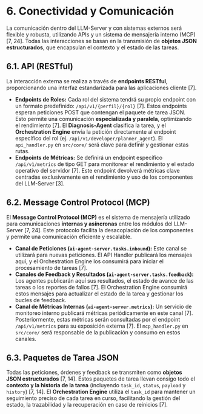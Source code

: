 # 6. Conectividad y Comunicación

La comunicación dentro del LLM-Server y con sistemas externos será flexible y robusta, utilizando APIs y un sistema de mensajería interno (MCP) [7, 24]. Todas las interacciones se basan en la transmisión de **objetos JSON estructurados**, que encapsulan el contexto y el estado de las tareas.

## 6.1. API (RESTful)

La interacción externa se realiza a través de **endpoints RESTful**, proporcionando una interfaz estandarizada para las aplicaciones cliente [7].

*   **Endpoints de Roles:** Cada rol del sistema tendrá su propio endpoint con un formato predefinido: `/api/v1/{perfil}/{rol}` [7]. Estos endpoints esperan peticiones POST que contengan el paquete de tarea JSON. Esto permite una comunicación **especializada y paralela**, optimizando el rendimiento [7]. El **Diagnosis-Agent** clasifica la tarea, y el **Orchestration Engine** envía la petición directamente al endpoint específico del rol (ej. `/api/v1/developer/planner_agent`). El `api_handler.py` en `src/core/` será clave para definir y gestionar estas rutas.
*   **Endpoints de Métricas:** Se definirá un endpoint específico `/api/v1/metrics` de tipo GET para monitorear el rendimiento y el estado operativo del servidor [7]. Este endpoint devolverá métricas clave centradas exclusivamente en el rendimiento y uso de los componentes del LLM-Server [3].

## 6.2. Message Control Protocol (MCP)

El **Message Control Protocol (MCP)** es el sistema de mensajería utilizado para comunicaciones **internas y asíncronas** entre los módulos del LLM-Server [7, 24]. Este protocolo facilita la desacoplación de los componentes y permite una comunicación eficiente y escalable.

*   **Canal de Peticiones (`ai-agent-server.tasks.inbound`):** Este canal se utilizará para nuevas peticiones. El API Handler publicará los mensajes aquí, y el Orchestration Engine los consumirá para iniciar el procesamiento de tareas [7].
*   **Canales de Feedback y Resultados (`ai-agent-server.tasks.feedback`):** Los agentes publicarán aquí sus resultados, el estado de avance de las tareas o los reportes de fallos [7]. El Orchestration Engine consumirá estos mensajes para actualizar el estado de la tarea y gestionar los bucles de feedback.
*   **Canal de Métricas Internas (`ai-agent-server.metrics`):** Un servicio de monitoreo interno publicará métricas periódicamente en este canal [7]. Posteriormente, estas métricas serán consultadas por el endpoint `/api/v1/metrics` para su exposición externa [7]. El `mcp_handler.py` en `src/core/` será responsable de la publicación y consumo en estos canales.

## 6.3. Paquetes de Tarea JSON

Todas las peticiones, órdenes y feedback se transmiten como **objetos JSON estructurados** [7, 14]. Estos paquetes de tarea llevan consigo todo el **contexto y la historia de la tarea** (incluyendo `task_id`, `status`, `payload` y `history`) [7, 14]. El **Orchestration Engine** utiliza el `task_id` para mantener un seguimiento preciso de cada tarea en curso, facilitando la gestión del estado, la trazabilidad y la recuperación en caso de reinicios [7].
